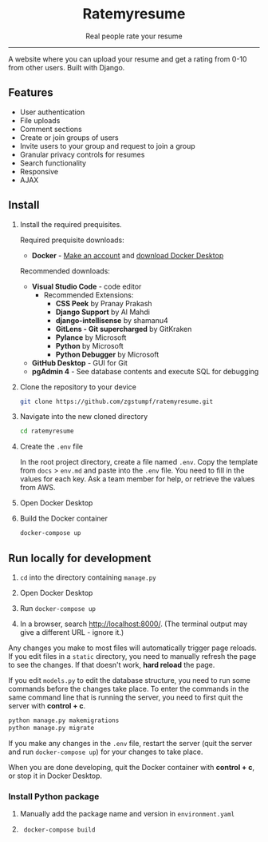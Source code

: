 <h1 align="center">Ratemyresume</h1>

<p align="center">Real people rate your resume</p>

<hr/>

<p>A website where you can upload your resume and get a rating from 0-10 from other users. Built with Django.</p>

<h2>Features</h2>

<ul>
  <li>User authentication</li>
  <li>File uploads</li>
  <li>Comment sections</li>
  <li>Create or join groups of users</li>
  <li>Invite users to your group and request to join a group</li>
  <li>Granular privacy controls for resumes</li>
  <li>Search functionality</li>
  <li>Responsive</li>
  <li>AJAX</li>
</ul>

<h2>Install</h2>

1. Install the required prequisites.

    Required prequisite downloads:
    - **Docker** - [Make an account](https://hub.docker.com/) and [download Docker Desktop](https://docs.docker.com/engine/install/)

    Recommended downloads:
    - **Visual Studio Code** - code editor
        - Recommended Extensions:
            - **CSS Peek** by Pranay Prakash
            - **Django Support** by Al Mahdi
            - **django-intellisense** by shamanu4
            - **GitLens - Git supercharged** by GitKraken
            - **Pylance** by Microsoft
            - **Python** by Microsoft
            - **Python Debugger** by Microsoft
    - **GitHub Desktop** - GUI for Git
    - **pgAdmin 4** - See database contents and execute SQL for debugging

1. Clone the repository to your device

    ```sh
    git clone https://github.com/zgstumpf/ratemyresume.git
    ```

1. Navigate into the new cloned directory

    ```sh
    cd ratemyresume
    ```

1. Create the `.env` file

    In the root project directory, create a file named `.env`. Copy the template from `docs` > `env.md` and paste into the `.env` file. You need to fill in the values for each key. Ask a team member for help, or retrieve the values from AWS.

1. Open Docker Desktop

1. Build the Docker container

    ```sh
    docker-compose up
    ```

<h2>Run locally for development</h2>

1. `cd` into the directory containing `manage.py`

1. Open Docker Desktop

1. Run `docker-compose up`

1. In a browser, search [http://localhost:8000/](http://localhost:8000/). (The terminal output may give a different URL - ignore it.)

Any changes you make to most files will automatically trigger page reloads. If you edit files in a `static` directory, you need to manually refresh the page to see the changes. If that doesn't work, **hard reload** the page.

If you edit `models.py` to edit the database structure, you need to run some commands before the changes take place. To enter the commands in the same command line that is running the server, you need to first quit the server with **control + c**.

```sh
python manage.py makemigrations
python manage.py migrate
```

If you make any changes in the `.env` file, restart the server (quit the server and run `docker-compose up`) for your changes to take place.

When you are done developing, quit the Docker container with **control + c**, or stop it in Docker Desktop.

<h3>Install Python package</h3>

1. Manually add the package name and version in `environment.yaml`
1. ```sh
    docker-compose build
    ```

